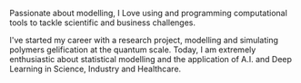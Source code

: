Passionate about modelling, I Love using and programming computational tools to tackle scientific and business challenges.

I've started my career with a research project, modelling and simulating polymers gelification at the quantum scale.
Today, I am extremely enthusiastic about statistical modelling and the application of A.I. and Deep Learning in Science, Industry and Healthcare.
